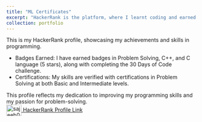 ```yaml
---
title: "ML Certificates"
excerpt: "HackerRank is the platform, where I learnt coding and earned several batches. <br/> <img src='/images/HackerRank1.jpg'>"
collection: portfolio
---
```

This is my HackerRank profile, showcasing my achievements and skills in programming.

- Badges Earned: I have earned badges in Problem Solving, C++, and C language (5 stars), along with completing the 30 Days of Code challenge.
- Certifications: My skills are verified with certifications in Problem Solving at both Basic and Intermediate levels.

This profile reflects my dedication to improving my programming skills and my passion for problem-solving.
<br>
<a href="https://www.hackerrank.com/sajeeb02" target="blank"><img align="center" src="https://raw.githubusercontent.com/rahuldkjain/github-profile-readme-generator/master/src/images/icons/Social/hackerrank.svg" alt="sajeeb02" height="30" width="40" /> HackerRank Profile Link</a>
